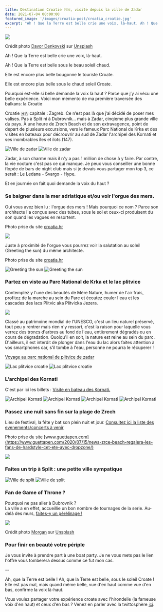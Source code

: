 ```yaml
---
title: Destination Croatie 🇭🇷, visite depuis la ville de Zadar
date: 2021-07-04 00:00:00
featured_image: '/images/croatia-post/croatia_croatie.jpg'
excerpt: "Ah ! Que la Terre est belle crie une voix, là-haut. Ah ! Que la Terre est belle sous le beau soleil chaud. Elle est encore plus belle bougonne le touriste Croate."
---
```


![](/images/croatia-post/croatia_croatie.jpg)

Crédit photo [Davor Denkovski](https://unsplash.com/@madebymorgan?utm_source=unsplash&utm_medium=referral&utm_content=creditCopyText) sur [Unsplash](https://unsplash.com/s/photos/croatia-see-organ?utm_source=unsplash&utm_medium=referral&utm_content=creditCopyText)

Ah ! 
Que la Terre est belle crie une voix, là-haut.

Ah ! 
Que la Terre est belle sous le beau soleil chaud.

Elle est encore plus belle bougonne le touriste Croate.

Elle est encore plus belle sous le chaud soleil Croate.

Pourquoi est-elle si belle demande la voix là haut ?
Parce que j’y ai vécu une belle expérience. 
Voici mon mémento de ma première traversée des balkans: la Croatie

Croatie 🇭🇷 capitale : Zagreb. 
Ce n’est pas là que j’ai décidé de poser mes valises. 
Pas à Split ni à Dubrovnik… mais à Zadar, cinqieme plus grande ville du pays. 
À une heure de Zrech Beach et de son extravagence, point de depart de plusieurs excursions, vers le fameux Parc National de Krka et des visites en bateaux pour décrouvrir au sud de Zadar l'archipel des Kornati et ses inombrables îles et ilots (147).

<div class="gallery" data-columns="2">
	<img src="/images/croatia-post/ville_de_zadar_croatie_IMG_0537.jpg" alt="Ville de zadar">
	<img src="/images/croatia-post/ville_de_zadar_croatie_IMG_0542.jpg" alt="Ville de zadar">
</div>

Zadar, à son charme mais il n'y a pas 1 million de chose à y faire. Par contre, la vie nocture c'est pas ce qui manque. Je peux vous conseiller une bonne flopée de bars de night club mais si je devais vous partager mon top 3, ce serait : Le Ledana - Svargo - Hype.

Et en journée on fait quoi demande la voix du haut ?

### Se baigner dans la mer adriatique et/ou voir l'orgue des mers. 
Oui vous avez bien lu : l'orgue des mers !
Mais pourquoi ce nom ? 
Parce son architecte l'a conçue avec des tubes, sous le sol et ceux-ci produisent du son quand les vagues en resortent.

Photo prise du site [croatia.hr](croatia.hr/en-GB)

![](/images/croatia-post/ville_de_zadar_croatie_sea_organ_0031.jpg) 

Juste à proximité de l'orgue vous pourrez voir la salutation au soleil (Greeting the sun) du même architecte.

Photo prise du site [croatia.hr](croatia.hr/en-GB)
<div class="gallery" data-columns="2">
	<img src="/images/croatia-post/ville_de_zadar_croatia_greeting_the_sun_0038.jpg" alt="Greeting the sun">
	<img src="/images/croatia-post/ville_de_zadar_croatia_greeting_the_sun_0037.jpg" alt="Greeting the sun">
</div>

### Partez en viste au Parc National de Krka et le lac plitvice

 Contemplez y l'une des beautés de Mère Nature, humer de l'air frais, profitez de la marche au sein du Parc et écoutez couler l'eau et les cascades des lacs Plitvic aka Plitvicka Jezera. 

![](/images/croatia-post/lacs_de_plitvice_croatie_IMG_0705.jpg)

Classé au patrimoine mondial de l'UNESCO, c'est un lieu naturel préservé, tout peu y rentrer mais rien n'y ressort, c'est la raison pour laquelle vous verrez des troncs d'arbres au fond de l'eau, entièrement dégradés ou en cours de dégradation.
Quoiqu'il en soit, la nature est reine au sein du parc. 
D'ailleurs, il est interdit de plonger dans l'eau du lac alors faites attention à vos smartphones car, s'il tombe à l'eau, personne ne pourra le récuperer !

[Voyage au parc national de plitvice de zadar](https://www.getyourguide.com/zadar-l1328/trip-to-national-park-plitvice-from-zadar-t27609/?partner_id=BC8WQC0&utm_medium=online_publisher&utm_source=gnandifarouk%40gmail.com&placement=content-middle&cmp=Croatia_post)

<div class="gallery" data-columns="2">
	<img src="/images/croatia-post/lacs_de_plitvice_croatie_IMG_0693.jpg" alt="Lac plitvice croatie">
	<img src="/images/croatia-post/lacs_de_plitvice_croatie_IMG_0669.jpg" alt="Lac plitvice croatie">
</div>

### L'archipel des Kornati

C'est par ici les billets : [Visite en bateau des Kornati.](https://www.getyourguide.com/zadar-l1328/trip-from-zadar-to-national-park-kornati-t25309/?partner_id=BC8WQC0&utm_medium=online_publisher&utm_source=gnandifarouk%40gmail.com&placement=content-middle&cmp=croatia_post)

<div class="gallery" data-columns="2">
	<img src="/images/croatia-post/archipel_kornati_croatie_IMG_0756.jpg" alt="Archipel Kornati">
	<img src="/images/croatia-post/archipel_kornati_croatie_IMG_0765.jpg" alt="Archipel Kornati">
	<img src="/images/croatia-post/archipel_kornati_croatie_IMG_0775.jpg" alt="Archipel Kornati">
	<img src="/images/croatia-post/archipel_kornati_croatie_IMG_0784.jpg" alt="Archipel Kornati">
</div>

### Passez une nuit sans fin sur la plage de Zrech

Lieu de festival, la fête y bat son plein nuit et jour. [Consultez ici la liste des evenements/concerts à venir](https://www.songkick.com/fr/venues/2588313-zrce-beach)

Photo prise du site [www.guettapen.com](https://www.guettapen.com/2020/07/15/news-zrce-beach-regalera-les-fans-de-hardstyle-cet-ete-avec-dropzone/)

![](/images/croatia-post/zrce-beach.jpg)


<div data-gyg-href="https://widget.getyourguide.com/default/activities.frame" data-gyg-locale-code="fr-FR" data-gyg-widget="activities" data-gyg-number-of-items="3" data-gyg-cmp="croatia_post" data-gyg-partner-id="BC8WQC0" data-gyg-placement="content-middle" data-gyg-q="zadar"></div> 

### Faites un trip à Split : une petite ville sympatique

<div class="gallery" data-columns="2">
	<img src="/images/croatia-post/ville_de_split_croatie_IMG_0734.jpg" alt="Ville de split">
	<img src="/images/croatia-post/ville_de_split_croatie_IMG_0733.jpg" alt="Ville de split">
</div>

### Fan de Game of Throne ? 
Pourquoi ne pas aller à Dubrovnik ?  
La ville a en effet, accueillie un bon nombre de tournages de la serie. 
Au-delà des murs, [faites-y un pérélinage !](https://www.getyourguide.com/dubrovnik-l513/?partner_id=BC8WQC0&utm_medium=online_publisher&placement=content-middle&cmp=craotia_post )

![](/images/croatia-post/dubrovnik-croatia.jpg) 

Crédit photo [Morgan](https://unsplash.com/@madebymorgan?utm_source=unsplash&utm_medium=referral&utm_content=creditCopyText) sur [Unsplash](https://unsplash.com/s/photos/croatia-see-organ?utm_source=unsplash&utm_medium=referral&utm_content=creditCopyText)


### Pour finir en beauté votre périple
Je vous invite à prendre part à une boat party. Je ne vous mets pas le lien l'offre vous tomberera dessus comme ce fut mon cas.  

--

Ah, que la Terre est belle ! 
Ah, que la Terre est belle, sous le soleil Croate ! 
Elle est pas mal, mais quand même belle, vue d'en haut comme vue d'en bas, confirme la voix là-haut.

Vous voulez partager votre expérience croate avec l'hirondelle (la fameuse voix d'en haut) et ceux d'en bas ? Venez en parler avec la twittosphère [ici](https://mobile.twitter.com/search?q=tweetd1voyageur).
